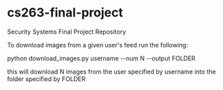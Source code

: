 # cs263-final-project
Security Systems Final Project Repository

To download images from a given user's feed run the following:

python download_images.py username --num N --output FOLDER

this will download N images from the user specified by username into the folder specified by FOLDER


